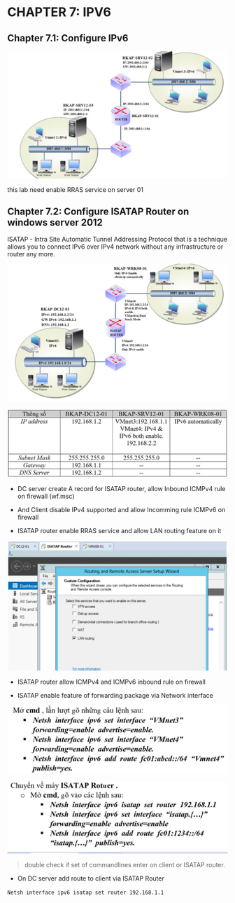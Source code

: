 # CHAPTER 7: IPV6

## Chapter 7.1: Configure IPv6
![IPv6 model lab](https://github.com/hassj/MCSA/blob/main/image/07-IPv6-model-LAB.JPG)

this lab need enable RRAS service on server 01 

## Chapter 7.2: Configure ISATAP Router on windows server 2012

ISATAP - Intra Site Automatic Tunnel Addressing Protocol that is a technique allows you to connect IPv6 over IPv4 network without any infrastructure or router any more.

![ISATAP Router](https://github.com/hassj/MCSA/blob/main/image/07-ISATAP-Router.JPG)

![ISATAP Router](https://github.com/hassj/MCSA/blob/main/image/07-ISATAP-Router-lab.JPG)

- DC server create A record for ISATAP router, allow Inbound ICMPv4 rule on firewall (wf.msc)

- And Client disable IPv4 supported and allow Incomming rule ICMPv6 on firewall

- ISATAP router enable RRAS service and allow LAN routing feature on it

![ISATAP Router](https://github.com/hassj/MCSA/blob/main/image/07-ISATAP-Router-lab-2.JPG)

- ISATAP router allow ICMPv4 and ICMPv6 inbound rule on firewall

- ISATAP enable feature of forwarding package via Network interface 

![ISATAP Router](https://github.com/hassj/MCSA/blob/main/image/07-ISATAP-Router-lab-3.JPG)

![ISATAP Router](https://github.com/hassj/MCSA/blob/main/image/07-ISATAP-Router-lab-4.JPG)

> double check if set of commandlines enter on client or ISATAP router.

- On DC server add route to client via ISATAP Router

`Netsh interface ipv6 isatap set router 192.168.1.1`


